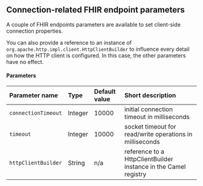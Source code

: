 
## Connection-related FHIR endpoint parameters

A couple of FHIR endpoints parameters are available to set client-side connection properties. 

You can also provide a reference to an instance of `org.apache.http.impl.client.HttpClientBuilder` to influence every detail on how
the HTTP client is configured. In this case, the other parameters have no effect.

#### Parameters

| Parameter name       | Type       | Default value | Short description                                                                    |
|:---------------------|:-----------|:--------------|:-------------------------------------------------------------------------------------|
| `connectionTimeout`  | Integer    | 10000         | initial connection timeout in milliseconds
| `timeout`            | Integer    | 10000         | socket timeout for read/write operations in milliseconds
| `httpClientBuilder`  | String     | n/a           | reference to a HttpClientBuilder instance in the Camel registry